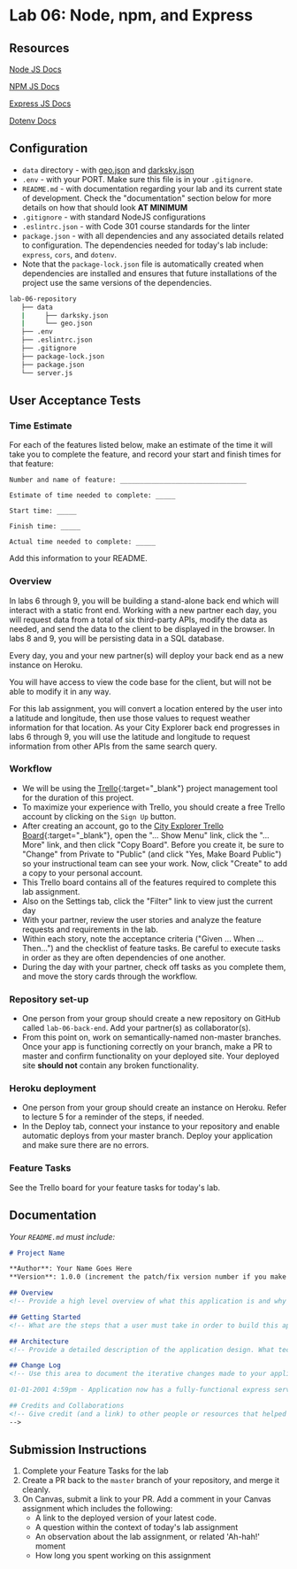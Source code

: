 # Lab 06: Node, npm, and Express

## Resources

[Node JS Docs](https://nodejs.org/en/)

[NPM JS Docs](https://docs.npmjs.com/)

[Express JS Docs](http://expressjs.com/en/4x/api.html)

[Dotenv Docs](https://www.npmjs.com/package/dotenv)

## Configuration

- `data` directory - with [geo.json](https://codefellows.github.io/code-301-guide/curriculum/class-06/lab/starter-code/data/geo.json) and [darksky.json](https://codefellows.github.io/code-301-guide/curriculum/class-06/lab/starter-code/data/darksky.json)
- `.env` - with your PORT. Make sure this file is in your `.gitignore`.
- `README.md` - with documentation regarding your lab and its current state of development. Check the "documentation" section below for more details on how that should look **AT MINIMUM**
- `.gitignore` - with standard NodeJS configurations
- `.eslintrc.json` - with Code 301 course standards for the linter
- `package.json` - with all dependencies and any associated details related to configuration. The dependencies needed for today's lab include: `express`, `cors`, and `dotenv`.
- Note that the `package-lock.json` file is automatically created when dependencies are installed and ensures that future installations of the project use the same versions of the dependencies.


```sh
lab-06-repository
   ├── data
   |     ├── darksky.json
   |     └── geo.json
   ├── .env
   ├── .eslintrc.json
   ├── .gitignore
   ├── package-lock.json
   ├── package.json
   └── server.js
```

## User Acceptance Tests

### Time Estimate

For each of the features listed below, make an estimate of the time it will take you to complete the feature, and record your start and finish times for that feature:

```
Number and name of feature: ________________________________

Estimate of time needed to complete: _____

Start time: _____

Finish time: _____

Actual time needed to complete: _____
```

Add this information to your README.

### Overview

In labs 6 through 9, you will be building a stand-alone back end which will interact with a static front end. Working with a new partner each day, you will request data from a total of six third-party APIs, modify the data as needed, and send the data to the client to be displayed in the browser. In labs 8 and 9, you will be persisting data in a SQL database.

Every day, you and your new partner(s) will deploy your back end as a new instance on Heroku.

You will have access to view the code base for the client, but will not be able to modify it in any way.

For this lab assignment, you will convert a location entered by the user into a latitude and longitude, then use those values to request weather information for that location. As your City Explorer back end progresses in labs 6 through 9, you will use the latitude and longitude to request information from other APIs from the same search query.

### Workflow
- We will be using the [Trello](https://trello.com/home){:target="_blank"} project management tool for the duration of this project.
- To maximize your experience with Trello, you should create a free Trello account by clicking on the `Sign Up` button.
- After creating an account, go to the [City Explorer Trello Board](https://trello.com/b/ZmD87LCC){:target="_blank"}, open the "... Show Menu" link, click the "... More" link, and then click "Copy Board". Before you create it, be sure to "Change" from Private to "Public" (and click "Yes, Make Board Public") so your instructional team can see your work. Now, click "Create" to add a copy to your personal account.
- This Trello board contains all of the features required to complete this lab assignment.
- Also on the Settings tab, click the "Filter" link to view just the current day
- With your partner, review the user stories and analyze the feature requests and requirements in the lab.
- Within each story, note the acceptance criteria ("Given ... When ... Then...") and the checklist of feature tasks. Be careful to execute tasks in order as they are often dependencies of one another.
- During the day with your partner, check off tasks as you complete them, and move the story cards through the workflow.

### Repository set-up

- One person from your group should create a new repository on GitHub called `lab-06-back-end`. Add your partner(s) as collaborator(s).
- From this point on, work on semantically-named non-master branches. Once your app is functioning correctly on your branch, make a PR to master and confirm functionality on your deployed site. Your deployed site **should not** contain any broken functionality.

### Heroku deployment

- One person from your group should create an instance on Heroku. Refer to lecture 5 for a reminder of the steps, if needed.
- In the Deploy tab, connect your instance to your repository and enable automatic deploys from your master branch. Deploy your application and make sure there are no errors.

### Feature Tasks

See the Trello board for your feature tasks for today's lab.

## Documentation

_Your `README.md` must include:_

```md
# Project Name

**Author**: Your Name Goes Here
**Version**: 1.0.0 (increment the patch/fix version number if you make more commits past your first submission)

## Overview
<!-- Provide a high level overview of what this application is and why you are building it, beyond the fact that it's an assignment for this class. (i.e. What's your problem domain?) -->

## Getting Started
<!-- What are the steps that a user must take in order to build this app on their own machine and get it running? -->

## Architecture
<!-- Provide a detailed description of the application design. What technologies (languages, libraries, etc) you're using, and any other relevant design information. -->

## Change Log
<!-- Use this area to document the iterative changes made to your application as each feature is successfully implemented. Use time stamps. Here's an examples:

01-01-2001 4:59pm - Application now has a fully-functional express server, with a GET route for the location resource.

## Credits and Collaborations
<!-- Give credit (and a link) to other people or resources that helped you build this application. -->
-->
```

## Submission Instructions

1. Complete your Feature Tasks for the lab
1. Create a PR back to the `master` branch of your repository, and merge it cleanly.
1. On Canvas, submit a link to your PR. Add a comment in your Canvas assignment which includes the following:
    - A link to the deployed version of your latest code.
    - A question within the context of today's lab assignment
    - An observation about the lab assignment, or related 'Ah-hah!' moment
    - How long you spent working on this assignment